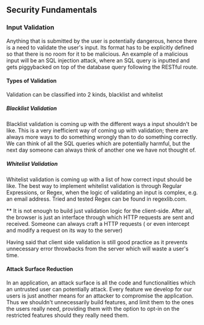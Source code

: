 ## Security Fundamentals

### Input Validation
Anything that is submitted by the user is potentially dangerous, hence there is a need to validate the user's input. Its format has to be explicitly defined so that there is no room for it to be malicious. An example of a malicious input will be an SQL injection attack, where an SQL query is inputted and gets piggybacked on top of the database query following the RESTful route.

#### Types of Validation
Validation can be classified into 2 kinds, blacklist and whitelist

##### Blacklist Validation
Blacklist validation is coming up with the different ways a input shouldn't be like. This is a very inefficient way of coming up with validation; there are always more ways to do something wrongly than to do something correctly. We can think of all the SQL queries which are potentially harmful, but the next day someone can always think of another one we have not thought of.


##### Whitelist Validation
Whitelist validation is coming up with a list of how correct input should be like. The best way to implement whitelist validation is through 
Regular Expressions, or Regex, when the logic of validating an input is complex, e.g. an email address.
Tried and tested Regex can be found in regexlib.com.

** 
It is not enough to build just validation logic for the client-side. After all, the browser is just an interface through which HTTP requests are sent and received. Someone can always craft a HTTP requests ( or even intercept and modify a request on its way to the server)

Having said that client side validation is still good practice as it prevents unnecessary error throwbacks from the server which will waste a user's time.


#### Attack Surface Reduction
In an application, an attack surface is all the code and functionalities which an untrusted user can potentially attack. Every feature we develop for our users is just another means for an attacker to compromise the application. Thus we shouldn't unnecessarily build features, and limit them to the ones the users really need, providing them with the option to opt-in on the restricted features should they really need them.
